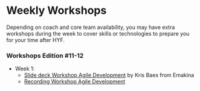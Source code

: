 # Weekly Workshops

Depending on coach and core team availability, you may have extra workshops during the week to cover skills or technologies to prepare you for your time after HYF.

### Workshops Edition #11-12

- Week 1:
  - [Slide deck Workshop Agile Development](https://github.com/HackYourFutureBelgium/home/blob/master/curriculum/final-project/Workshop_Agile_Development.pdf) by Kris Baes from Emakina
  - [Recording Workshop Agile Development](https://vimeo.com/541266078)
